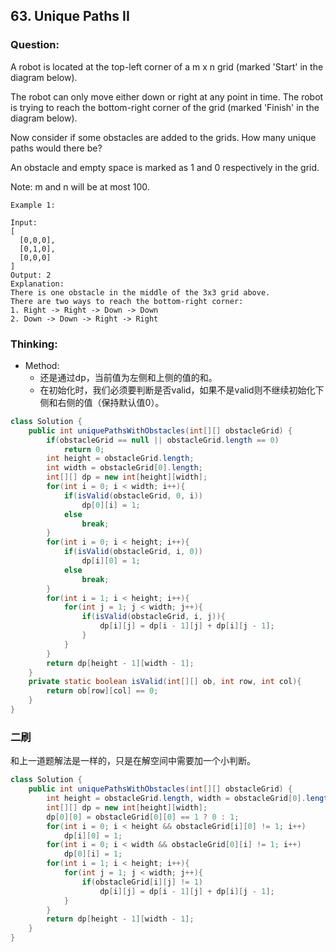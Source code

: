 ## 63. Unique Paths II

### Question:
A robot is located at the top-left corner of a m x n grid (marked 'Start' in the diagram below).

The robot can only move either down or right at any point in time. The robot is trying to reach the bottom-right corner of the grid (marked 'Finish' in the diagram below).

Now consider if some obstacles are added to the grids. How many unique paths would there be?

An obstacle and empty space is marked as 1 and 0 respectively in the grid.

Note: m and n will be at most 100.

```
Example 1:

Input:
[
  [0,0,0],
  [0,1,0],
  [0,0,0]
]
Output: 2
Explanation:
There is one obstacle in the middle of the 3x3 grid above.
There are two ways to reach the bottom-right corner:
1. Right -> Right -> Down -> Down
2. Down -> Down -> Right -> Right
```

### Thinking:
* Method:
	* 还是通过dp，当前值为左侧和上侧的值的和。
	* 在初始化时，我们必须要判断是否valid，如果不是valid则不继续初始化下侧和右侧的值（保持默认值0）。

```Java
class Solution {
    public int uniquePathsWithObstacles(int[][] obstacleGrid) {
        if(obstacleGrid == null || obstacleGrid.length == 0)
            return 0;
        int height = obstacleGrid.length;
        int width = obstacleGrid[0].length;
        int[][] dp = new int[height][width];
        for(int i = 0; i < width; i++){
            if(isValid(obstacleGrid, 0, i))
                dp[0][i] = 1;
            else
                break;
        }
        for(int i = 0; i < height; i++){
            if(isValid(obstacleGrid, i, 0))
                dp[i][0] = 1;
            else
                break;
        }
        for(int i = 1; i < height; i++){
            for(int j = 1; j < width; j++){
                if(isValid(obstacleGrid, i, j)){
                    dp[i][j] = dp[i - 1][j] + dp[i][j - 1];
                }
            }
        }
        return dp[height - 1][width - 1];
    }
    private static boolean isValid(int[][] ob, int row, int col){
        return ob[row][col] == 0;
    }
}
```

### 二刷
和上一道题解法是一样的，只是在解空间中需要加一个小判断。
```Java
class Solution {
    public int uniquePathsWithObstacles(int[][] obstacleGrid) {
        int height = obstacleGrid.length, width = obstacleGrid[0].length;
        int[][] dp = new int[height][width];
        dp[0][0] = obstacleGrid[0][0] == 1 ? 0 : 1;
        for(int i = 0; i < height && obstacleGrid[i][0] != 1; i++)
            dp[i][0] = 1;
        for(int i = 0; i < width && obstacleGrid[0][i] != 1; i++)
            dp[0][i] = 1;
        for(int i = 1; i < height; i++){
            for(int j = 1; j < width; j++){
                if(obstacleGrid[i][j] != 1)
                    dp[i][j] = dp[i - 1][j] + dp[i][j - 1];
            }
        }
        return dp[height - 1][width - 1];
    }
}
```
